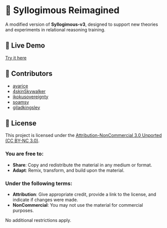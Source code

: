 # 🌟 Syllogimous Reimagined

A modified version of **Syllogimous-v3**, designed to support new theories and experiments in relational reasoning training.

## 🚀 Live Demo
[Try it here](https://avaricexx.github.io/Syllogimous-Reimagined/)

## 👥 Contributors
- [avarice](https://github.com/avaricexx/)
- [4skinSkywalker](https://github.com/4skinSkywalker/)
- [ikokusovereignty](https://github.com/ikokusovereignty/)
- [soamsy](https://github.com/soamsy/)
- [giladkingsley](https://github.com/giladkingsley/)

## 📜 License
This project is licensed under the [Attribution-NonCommercial 3.0 Unported (CC BY-NC 3.0)](https://creativecommons.org/licenses/by-nc/3.0/).

### You are free to:
- **Share**: Copy and redistribute the material in any medium or format.
- **Adapt**: Remix, transform, and build upon the material.

### Under the following terms:
- **Attribution**: Give appropriate credit, provide a link to the license, and indicate if changes were made.
- **NonCommercial**: You may not use the material for commercial purposes.

No additional restrictions apply.
